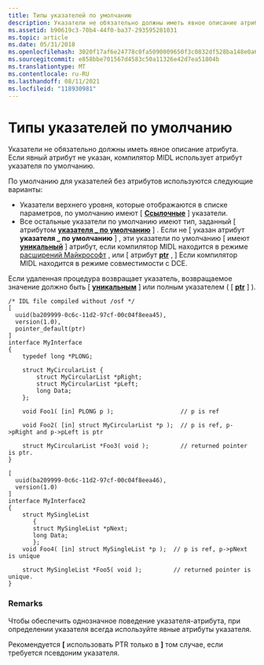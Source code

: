 ```yaml
---
title: Типы указателей по умолчанию
description: Указатели не обязательно должны иметь явное описание атрибута. Если явный атрибут не указан, компилятор MIDL использует атрибут указателя по умолчанию.
ms.assetid: b90619c3-70b4-44f0-ba37-293595281031
ms.topic: article
ms.date: 05/31/2018
ms.openlocfilehash: 3020f17af6e24778c0fa5090009650f3c0832df528ba148e0a6a91928dd1dc14
ms.sourcegitcommit: e858bbe701567d4583c50a11326e42d7ea51804b
ms.translationtype: MT
ms.contentlocale: ru-RU
ms.lasthandoff: 08/11/2021
ms.locfileid: "118930981"
---
```

# <a name="default-pointer-types"></a>Типы указателей по умолчанию

Указатели не обязательно должны иметь явное описание атрибута. Если явный атрибут не указан, компилятор MIDL использует атрибут указателя по умолчанию.

По умолчанию для указателей без атрибутов используются следующие варианты:

-   Указатели верхнего уровня, которые отображаются в списке параметров, по умолчанию имеют \[ [**Ссылочные**](/windows/desktop/Midl/ref) \] указатели.
-   Все остальные указатели по умолчанию имеют тип, заданный \[ атрибутом [**указателя \_ по умолчанию**](/windows/desktop/Midl/pointer-default) \] . Если не \[ указан атрибут **указателя \_ по умолчанию** \] , эти указатели по умолчанию \[ имеют [**уникальный**](/windows/desktop/Midl/unique) \] атрибут, если компилятор MIDL находится в режиме [расширений Майкрософт](microsoft-rpc-binding-handle-extensions.md) , или \[ атрибут [**ptr**](/windows/desktop/Midl/ptr) , \] Если компилятор MIDL находится в режиме совместимости с DCE.

Если удаленная процедура возвращает указатель, возвращаемое значение должно быть \[ [**уникальным**](/windows/desktop/Midl/unique) \] или полным указателем ( \[ [**ptr**](/windows/desktop/Midl/ptr) \] ).

``` syntax
/* IDL file compiled without /osf */
[ 
  uuid(ba209999-0c6c-11d2-97cf-00c04f8eea45),
  version(1.0),
  pointer_default(ptr)
]
interface MyInterface
{
    typedef long *PLONG;
  
    struct MyCircularList {
        struct MyCircularList *pRight;
        struct MyCircularList *pLeft;
        long Data;
    };

    void Foo1( [in] PLONG p );                   // p is ref
 
    void Foo2( [in] struct MyCircularList *p );  // p is ref, p->pRight and p->pLeft is ptr

    struct MyCircularList *Foo3( void );         // returned pointer is ptr.    
}

[ 
  uuid(ba209999-0c6c-11d2-97cf-00c04f8eea46),
  version(1.0)
]
interface MyInterface2
{
    struct MySingleList
       {
       struct MySingleList *pNext;
       long Data;
       };
    void Foo4( [in] struct MySingleList *p );  // p is ref, p->pNext is unique

    struct MySingleList *Foo5( void );         // returned pointer is unique.    
}
```

### <a name="remarks"></a>Remarks

Чтобы обеспечить однозначное поведение указателя-атрибута, при определении указателя всегда используйте явные атрибуты указателя.

Рекомендуется **\[** использовать PTR только в **\]** том случае, если требуется псевдоним указателя.

 

 